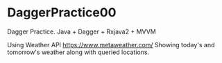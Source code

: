 # DaggerPractice00
Dagger Practice. Java + Dagger + Rxjava2 + MVVM

Using Weather API https://www.metaweather.com/
Showing today's and tomorrow's weather along with queried locations.
